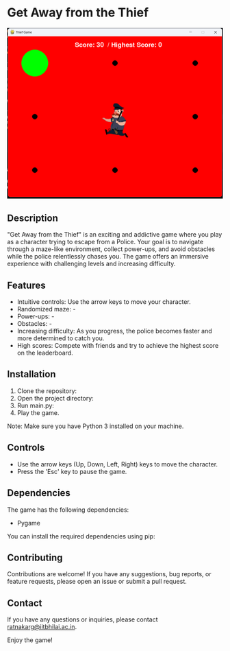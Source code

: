 # Get Away from the Thief

![Game Screenshot](screenshot.png)

## Description

"Get Away from the Thief" is an exciting and addictive game where you play as a character trying to escape from a Police. Your goal is to navigate through a maze-like environment, collect power-ups, and avoid obstacles while the police relentlessly chases you. The game offers an immersive experience with challenging levels and increasing difficulty.

## Features

- Intuitive controls: Use the arrow keys to move your character.
- Randomized maze: -
- Power-ups: -
- Obstacles: -
- Increasing difficulty: As you progress, the police becomes faster and more determined to catch you.
- High scores: Compete with friends and try to achieve the highest score on the leaderboard.

## Installation

1. Clone the repository:
2. Open the project directory:
3. Run main.py:
4. Play the game.


Note: Make sure you have Python 3 installed on your machine.

## Controls

- Use the arrow keys (Up, Down, Left, Right) keys to move the character.
- Press the 'Esc' key to pause the game.

## Dependencies

The game has the following dependencies:

- Pygame

You can install the required dependencies using pip:


## Contributing

Contributions are welcome! If you have any suggestions, bug reports, or feature requests, please open an issue or submit a pull request.


## Contact

If you have any questions or inquiries, please contact [ratnakarg@iitbhilai.ac.in](mailto:your-email@example.com).

Enjoy the game!


